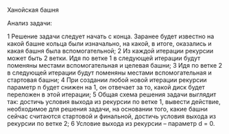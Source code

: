 Ханойская башня

Анализ задачи:

1 Решение задачи следует начать с конца. Заранее будет известно на какой башне кольца были изначально, на какой, в итоге, оказались и какая башня была вспомогательной;
2 Из каждой итерации рекурсии может быть 2 ветки. Идя по ветке 1 в следующей итерации будут поменяны местами вспомогательная и целевая башни;
3 Идя по ветке 2 в следующей итерации будут поменяны местами вспомогательная и стартовая башни;
4 При создании любой новой итерации рекурсии параметр n будет снижен на 1, он отвечает за то, какой диск будет переложен в этой итерации;
5 Общая схема решения задачи выглядит так: достичь условия выхода из рекурсии по ветке 1, вывести действие, необходимое для решения задачи, на основании того, какие башни сейчас считаются стартовой и финальной, достичь условия выхода из рекурсии по ветке 2;
6 Условие выхода из рекурсии – параметр d = 0.
